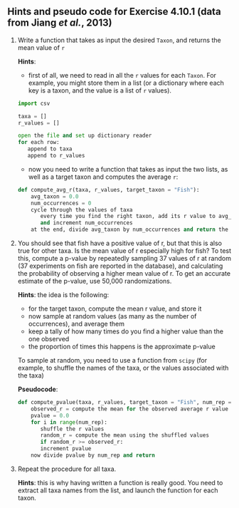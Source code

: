 ## Hints and pseudo code for Exercise 4.10.1 (data from Jiang *et al.*, 2013)

1. Write a function that takes as input the desired `Taxon`, and returns the mean value of `r`

	**Hints**: 

	- first of all, we need to read in all the `r` values for each `Taxon`. For example, you might store them in a list (or a dictionary where each key is a taxon, and the value is a list of `r` values). 

	```python
	import csv

	taxa = []
	r_values = []

	open the file and set up dictionary reader
	for each row:
	   append to taxa
	   append to r_values
	```

	- now you need to write a function that takes as input the two lists, as well as a target taxon and computes the average `r`:

	```python
	def compute_avg_r(taxa, r_values, target_taxon = "Fish"):
	    avg_taxon = 0.0
	    num_occurrences = 0
	    cycle through the values of taxa
	       every time you find the right taxon, add its r value to avg_taxon
	       and increment num_occurrences
	    at the end, divide avg_taxon by num_occurrences and return the average
	```

2. You should see that fish have a positive value of r, but that this is also true for other taxa. Is the mean value of r especially high for fish? To test this, compute a p-value by repeatedly sampling 37 values of r at random (37 experiments on fish are reported in the database), and calculating the probability of observing a higher mean value of r. To get an accurate estimate of the p-value, use 50,000 randomizations.

	**Hints**: the idea is the following:

	- for the target taxon, compute the mean r value, and store it
	- now sample at random values (as many as the number of occurrences), and average them
	- keep a tally of how many times do you find a higher value than the one observed
	- the proportion of times this happens is the approximate p-value

	To sample at random, you need to use a function from `scipy` (for example, to shuffle the names of the taxa, or the values associated with the taxa)

	**Pseudocode**:

	```python
	def compute_pvalue(taxa, r_values, target_taxon = "Fish", num_rep = 1000):
	    observed_r = compute the mean for the observed average r value
	    pvalue = 0.0
	    for i in range(num_rep):
	       shuffle the r values
	       random_r = compute the mean using the shuffled values
	       if random_r >= observed_r:
		   increment pvalue
	    now divide pvalue by num_rep and return
	```

3. Repeat the procedure for all taxa.

	**Hints**: this is why having written a function is really good. You need to extract all taxa names from the list, and launch the function for each taxon.
